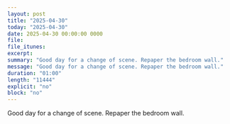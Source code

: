 ```yaml
---
layout: post
title: "2025-04-30"
today: "2025-04-30"
date: 2025-04-30 00:00:00 0000
file:
file_itunes:
excerpt:
summary: "Good day for a change of scene. Repaper the bedroom wall."
message: "Good day for a change of scene. Repaper the bedroom wall."
duration: "01:00"
length: "11444"
explicit: "no"
block: "no"
---
```

Good day for a change of scene. Repaper the bedroom wall.

